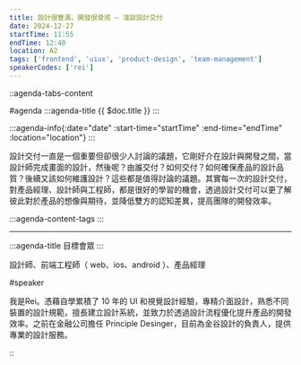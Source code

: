 ```yaml
---
title: 設計很豐滿，開發很骨感 — 淺談設計交付
date: 2024-12-27
startTime: 11:55
endTime: 12:40
location: A2
tags: ['frontend', 'uiux', 'product-design', 'team-management']
speakerCodes: ['rei']
---
```


::agenda-tabs-content
<!--議程資訊-->
#agenda
:::agenda-title
{{ $doc.title }}
:::

:::agenda-info{:date="date" :start-time="startTime" :end-time="endTime" :location="location"}
:::

<!--議程資訊(內容)-->
設計交付一直是一個重要但卻很少人討論的議題，它剛好介在設計與開發之間，當設計師完成畫面的設計，然後呢？由誰交付？如何交付？如何確保產品的設計品質？後續又該如何維護設計？這些都是值得討論的議題。其實每一次的設計交付，對產品經理、設計師與工程師，都是很好的學習的機會，透過設計交付可以更了解彼此對於產品的想像與期待，並降低雙方的認知差異，提高團隊的開發效率。

:::agenda-content-tags
:::

---

:::agenda-title
目標會眾
:::

<!--目標會眾(內容)-->
設計師、前端工程師（ web、ios、android ）、產品經理

<!--講者介紹-->
#speaker
<!--講者介紹(內容)-->
我是Rei。憑藉自學累積了 10 年的 UI 和視覺設計經驗，專精介面設計，熟悉不同裝置的設計規範，擅長建立設計系統，並致力於透過設計流程優化提升產品的開發效率。之前在金融公司擔任 Principle Desinger，目前為金谷設計的負責人，提供專業的設計服務。

::
